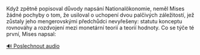 
Když zpětně popisoval důvody napsání Nationalökonomie, neměl Mises žádné pochyby o tom, že usiloval o uchopení dvou palčivých záležitostí, jež zůstaly jeho mengerovskými předchůdci nevyřešeny: statutu konceptu rovnováhy a rozdvojení mezi monetární teorií a teorií hodnoty. Co se týče té první, Mises napsal:

[🔊 Poslechnout audio](/data/7-paragraphs/audio/chapter_185/para_001-Kdy-zptn-popisoval-dvody-napsn-Nationalkono.mp3)
